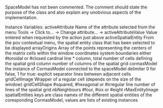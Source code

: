 SpaceModel has not been commented.  The comment should state the purpose of the class and also explain any unobvious aspects of the implementation.

Instance Variables:
	activeAttribute	<ByteSymbol>	Name of the attribute selected from the menu Tools -> Click to... -> Change attribute... -> 
	activeAttributeValue	<String>	Value entered when requested by the action just above
	activeSpatialEntity	<ClassName>	From the pov contextual menu, the spatial entity class that has been selected to be displayed
	arrayOrigins	<Array>	 Array of the points representing the centers of the matrix cells within the window coordinates system
	boundaries	<ByteSymbol>	either #toroidal or #closed
	cardinal	<Integer>	line * column, total number of cells defining the spatial grid
	column	<Integer>	number of columns of the spatial grid
	cormasModel	<CormasModel>	the instance of CormasModel connected to the spaceModel
	delimiter	<Integer>	0 for false, 1 for true: explicit separator lines between adjacent cells
	gridCellImage	<Wrapper>	Wrapper of a regular cell (depends on the size of the window)
	gridCellShape	<ByteSymbol>	#squared, #hexagonal or #irregular
	line	<Integer>	number of lines of the spatial grid
	nbNeighbours	<ByteSymbol>	#four, #six or #eight
	rMaxEntityImage	<Float>	
	spatialEntities	<Dictionary>	keys are class names of the different spatial entities of the coresponding CormasModel, values are lists of existing instances

